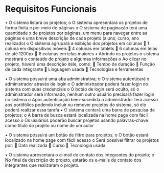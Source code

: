 # Requisitos Funcionais

•	O sistema listará os projetos;
  o	O sistema apresentará os projetos de forma finita e por meio de páginas
  o	O sistema de paginação terá uma quantidade x de projetos por páginas, um menu para navegar entre as páginas e uma breve descrição de cada projeto (aluno, curso, ano realizado)
  o	O sistema agrupará  a exibição dos projetos em colunas
    	1 coluna em dispositivos móveis
    	4 colunas em tablets
    	6 colunas em telas de até 1200px
    	8 colunas em telas maiores
•	Abrindo os projetos o sistema mostrará o conteúdo do projeto e algumas informações
  o	Ao clicar no projeto, haverá uma descrição dele, como:
    	Tempo de duração
    	Função de cada integrante
    	Linguagem usada
    	Tecnologias e ferramentas

•	O sistema possuirá uma aba administrativa;
  o	O sistema autenticará o administrador através de login 
  o	O administrador poderá fazer login no sistema com suas credenciais
  o	O botão de login será oculto, só o administrador será informado, nenhum outro usuário precisará fazer login no sistema
  o	Após autenticação bem-sucedida o administrador terá acesso aos portifólios podendo incluir ou remover projetos do sistema, só ele poderá realizar essa tarefa
•	O sistema conterá uma barra de pesquisa de projetos;
  o	A barra de busca estará localizada na home page com fácil acesso
  o	Os usuários poderão buscar projetos usando palavras-chave como título do projeto ou nome de um autor


•	O sistema possuirá um botão de filtro para projetos;
  o	O botão estará localizado na home page com fácil acesso
  o	Será possível filtrar os projetos por:
    	Data realizada
    	Curso
    	Tecnologia usada

•	O sistema apresentará o e-mail de contato dos integrantes do projeto;
  o	No final da descrição do projeto, estarão os e-mails de contato dos integrantes que realizaram o projeto.
